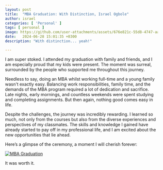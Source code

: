 ```yaml
---
layout: post
title:  "MBA Graduation: With Distinction, Israel Ogbole"
author: israel
categories: [ 'Personal' ]
tags: [ personal ]
image: https://github.com/user-attachments/assets/676e821c-55d8-4747-aaa1-f162bad904b7
date:   2024-06-28 15:01:35 +0300
description: "With distinction... yeah!" 

---
```


I am super stoked. I attended my graduation with family and friends, and I am especially proud that my kids were present. The moment was surreal, surrounded by the people who supported me throughout this journey.

Needless to say, doing an MBA whilst working full-time and a young family wasn't exactly easy. Balancing work responsibilities, family time, and the demands of the MBA program required a lot of dedication and sacrifice. Late nights, early mornings, and countless weekends were spent studying and completing assignments. But then again, nothing good comes easy in life.

Despite the challenges, the journey was incredibly rewarding. I learned so much, not only from the courses but also from the diverse experiences and perspectives of my classmates. The skills and knowledge I gained have already started to pay off in my professional life, and I am excited about the new opportunities that lie ahead.

Here’s a glimpse of the ceremony, a moment I will cherish forever:

[![MBA Graduation](https://img.youtube.com/vi/3aIjFPqFrbI/0.jpg)](https://www.youtube.com/watch?v=3aIjFPqFrbI)

It was worth it.
